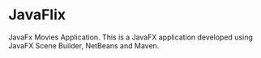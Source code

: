 # JavaFlix
JavaFx Movies Application.
This is a JavaFX application developed using JavaFX Scene Builder, NetBeans and Maven.
